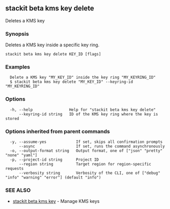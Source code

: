 ## stackit beta kms key delete

Deletes a KMS key

### Synopsis

Deletes a KMS key inside a specific key ring.

```
stackit beta kms key delete KEY_ID [flags]
```

### Examples

```
  Delete a KMS key "MY_KEY_ID" inside the key ring "MY_KEYRING_ID"
  $ stackit beta kms key delete "MY_KEY_ID" --keyring-id "MY_KEYRING_ID"
```

### Options

```
  -h, --help                Help for "stackit beta kms key delete"
      --keyring-id string   ID of the KMS key ring where the key is stored
```

### Options inherited from parent commands

```
  -y, --assume-yes             If set, skips all confirmation prompts
      --async                  If set, runs the command asynchronously
  -o, --output-format string   Output format, one of ["json" "pretty" "none" "yaml"]
  -p, --project-id string      Project ID
      --region string          Target region for region-specific requests
      --verbosity string       Verbosity of the CLI, one of ["debug" "info" "warning" "error"] (default "info")
```

### SEE ALSO

* [stackit beta kms key](./stackit_beta_kms_key.md)	 - Manage KMS keys

